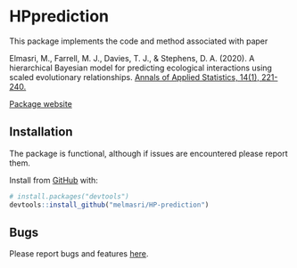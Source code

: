 # HPprediction

This package implements the code and method associated with paper

Elmasri, M., Farrell, M. J., Davies, T. J., & Stephens, D. A. (2020). A
hierarchical Bayesian model for predicting ecological interactions using
scaled evolutionary relationships. [Annals of Applied
Statistics, 14(1), 221-240.](https://projecteuclid.org/euclid.aoas/1587002672)

[Package website](https://melmasri.github.io/HP-prediction/)

## Installation

The package is functional, although if issues are encountered please
report them.

Install from [GitHub](https://github.com/melmasri/HP-prediction) with:

``` r
# install.packages("devtools")
devtools::install_github("melmasri/HP-prediction")
```

## Bugs

Please report bugs and features
[here](https://github.com/melmasri/HP-prediction/issues).
